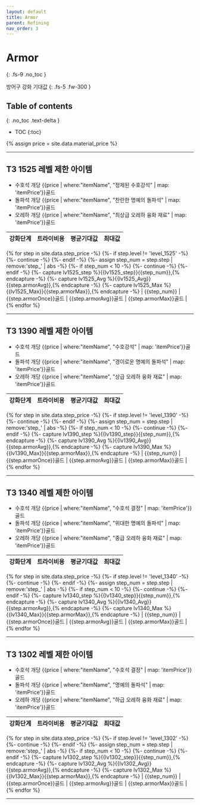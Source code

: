 ```yaml
---
layout: default
title: Armor
parent: Refining
nav_order: 3
---
```


# Armor
{: .fs-9 .no_toc }

방어구 강화 기대값
{: .fs-5 .fw-300 }

## Table of contents
{: .no_toc .text-delta }

- TOC
{:toc}

{% assign price = site.data.material_price %}

---

## T3 1525 레벨 제한 아이템

- 수호석 개당 {{price | where:"itemName", "정제된 수호강석" | map: 'itemPrice'}}골드
- 돌파석 개당 {{price | where:"itemName", "찬란한 명예의 돌파석" | map: 'itemPrice'}}골드
- 오레하 개당 {{price | where:"itemName", "최상급 오레하 융화 재료" | map: 'itemPrice'}}골드

| 강화단계 | 트라이비용 | 평균기대값 | 최대값 |
| :-: | :-: | :-: | :-: |
{% for step in site.data.step_price -%}
  {%- if step.level != 'level_1525' -%}
    {%- continue -%}
  {%- endif -%}
  {%- assign step_num = step.step | remove:'step_' | abs -%}
  {%- if step_num < 10 -%}
    {%- continue -%}
  {%- endif -%}
  {%- capture lv1525_step %}{{lv1525_step}}{{step_num}},{% endcapture -%}
  {%- capture lv1525_Avg %}{{lv1525_Avg}}{{step.armorAvg}},{% endcapture -%}
  {%- capture lv1525_Max %}{{lv1525_Max}}{{step.armorMax}},{% endcapture -%}
  | {{step_num}} | {{step.armorOnce}}골드 | {{step.armorAvg}}골드 | {{step.armorMax}}골드 |
{% endfor %}

<canvas id="armor_level_1525" style="box-sizing: border-box; width: 100%;"></canvas>

---

## T3 1390 레벨 제한 아이템

- 수호석 개당 {{price | where:"itemName", "수호강석" | map: 'itemPrice'}}골드
- 돌파석 개당 {{price | where:"itemName", "경이로운 명예의 돌파석" | map: 'itemPrice'}}골드
- 오레하 개당 {{price | where:"itemName", "상급 오레하 융화 재료" | map: 'itemPrice'}}골드

| 강화단계 | 트라이비용 | 평균기대값 | 최대값 |
| :-: | :-: | :-: | :-: |
{% for step in site.data.step_price -%}
  {%- if step.level != 'level_1390' -%}
    {%- continue -%}
  {%- endif -%}
  {%- assign step_num = step.step | remove:'step_' | abs -%}
  {%- if step_num < 10 -%}
    {%- continue -%}
  {%- endif -%}
  {%- capture lv1390_step %}{{lv1390_step}}{{step_num}},{% endcapture -%}
  {%- capture lv1390_Avg %}{{lv1390_Avg}}{{step.armorAvg}},{% endcapture -%}
  {%- capture lv1390_Max %}{{lv1390_Max}}{{step.armorMax}},{% endcapture -%}
  | {{step_num}} | {{step.armorOnce}}골드 | {{step.armorAvg}}골드 | {{step.armorMax}}골드 |
{% endfor %}

<canvas id="armor_level_1390" style="box-sizing: border-box; width: 100%;"></canvas>

---

## T3 1340 레벨 제한 아이템

- 수호석 개당 {{price | where:"itemName", "수호석 결정" | map: 'itemPrice'}}골드
- 돌파석 개당 {{price | where:"itemName", "위대한 명예의 돌파석" | map: 'itemPrice'}}골드
- 오레하 개당 {{price | where:"itemName", "중급 오레하 융화 재료" | map: 'itemPrice'}}골드

| 강화단계 | 트라이비용 | 평균기대값 | 최대값 |
| :-: | :-: | :-: | :-: |
{% for step in site.data.step_price -%}
  {%- if step.level != 'level_1340' -%}
    {%- continue -%}
  {%- endif -%}
  {%- assign step_num = step.step | remove:'step_' | abs -%}
  {%- if step_num < 10 -%}
    {%- continue -%}
  {%- endif -%}
  {%- capture lv1340_step %}{{lv1340_step}}{{step_num}},{% endcapture -%}
  {%- capture lv1340_Avg %}{{lv1340_Avg}}{{step.armorAvg}},{% endcapture -%}
  {%- capture lv1340_Max %}{{lv1340_Max}}{{step.armorMax}},{% endcapture -%}
  | {{step_num}} | {{step.armorOnce}}골드 | {{step.armorAvg}}골드 | {{step.armorMax}}골드 |
{% endfor %}

<canvas id="armor_level_1340" style="box-sizing: border-box; width: 100%;"></canvas>

---

## T3 1302 레벨 제한 아이템

- 수호석 개당 {{price | where:"itemName", "수호석 결정" | map: 'itemPrice'}}골드
- 돌파석 개당 {{price | where:"itemName", "명예의 돌파석" | map: 'itemPrice'}}골드
- 오레하 개당 {{price | where:"itemName", "하급 오레하 융화 재료" | map: 'itemPrice'}}골드

| 강화단계 | 트라이비용 | 평균기대값 | 최대값 |
| :-: | :-: | :-: | :-: |
{% for step in site.data.step_price -%}
  {%- if step.level != 'level_1302' -%}
    {%- continue -%}
  {%- endif -%}
  {%- assign step_num = step.step | remove:'step_' | abs -%}
  {%- if step_num < 10 -%}
    {%- continue -%}
  {%- endif -%}
  {%- capture lv1302_step %}{{lv1302_step}}{{step_num}},{% endcapture -%}
  {%- capture lv1302_Avg %}{{lv1302_Avg}}{{step.armorAvg}},{% endcapture -%}
  {%- capture lv1302_Max %}{{lv1302_Max}}{{step.armorMax}},{% endcapture -%}
  | {{step_num}} | {{step.armorOnce}}골드 | {{step.armorAvg}}골드 | {{step.armorMax}}골드 |
{% endfor %}

<canvas id="armor_level_1302" style="box-sizing: border-box; width: 100%;"></canvas>

---

<script>
var ctx = document.getElementById("armor_level_1525");

var chart_data = [{{ lv1525_Avg }}];
var labels = [{{ lv1525_step }}];
var data = {
    labels: labels,
    datasets: [{
        label: 'Level',
        data: chart_data,
        backgroundColor: [
          "rgba(0, 0, 128, 0.2)",
        ],
        borderColor: [
          "rgba(0, 0, 128, 1)",
        ],
        borderWidth: 1
      }
    ]
  };
var options = {
    indexAxis: 'y',
    responsive: false,
    events: ['mousemove'], 
    animations: {
        duration: 0
    }, 
    plugins: {
      legend: false, 
      tooltip: {
        enabled: false
      },
      datalabels: {
        align: 'end', 
        anchor: 'end', 
        color: 'black',
        font: {
          weight: 'bold'
        },
        padding: {
          right: 10, 
        },
        formatter: function (value, context) {
            var idx = context.dataIndex;
            return value;
          },
      }
    }
};

new Chart(ctx, {
  type: "bar",
  data: data, 
  options: options, 
  plugins:[ChartDataLabels],
});
</script>
<script>
var ctx = document.getElementById("armor_level_1390");

var chart_data = [{{ lv1390_Avg }}];
var labels = [{{ lv1390_step }}];
var data = {
    labels: labels,
    datasets: [{
        label: 'Level',
        data: chart_data,
        backgroundColor: [
          "rgba(0, 0, 128, 0.2)",
        ],
        borderColor: [
          "rgba(0, 0, 128, 1)",
        ],
        borderWidth: 1
      }
    ]
  };
var options = {
    indexAxis: 'y',
    responsive: false,
    events: ['mousemove'], 
    animations: {
        duration: 0
    }, 
    plugins: {
      legend: false, 
      tooltip: {
        enabled: false
      },
      datalabels: {
        align: 'end', 
        anchor: 'end', 
        color: 'black',
        font: {
          weight: 'bold'
        },
        padding: {
          right: 10, 
        },
        formatter: function (value, context) {
            var idx = context.dataIndex;
            return value;
          },
      }
    }
};

new Chart(ctx, {
  type: "bar",
  data: data, 
  options: options, 
  plugins:[ChartDataLabels],
});
</script>
<script>
var ctx = document.getElementById("armor_level_1340");

var chart_data = [{{ lv1340_Avg }}];
var labels = [{{ lv1340_step }}];
var data = {
    labels: labels,
    datasets: [{
        label: 'Level',
        data: chart_data,
        backgroundColor: [
          "rgba(0, 0, 128, 0.2)",
        ],
        borderColor: [
          "rgba(0, 0, 128, 1)",
        ],
        borderWidth: 1
      }
    ]
  };
var options = {
    indexAxis: 'y',
    responsive: false,
    events: ['mousemove'], 
    animations: {
        duration: 0
    }, 
    plugins: {
      legend: false, 
      tooltip: {
        enabled: false
      },
      datalabels: {
        align: 'end', 
        anchor: 'end', 
        color: 'black',
        font: {
          weight: 'bold'
        },
        padding: {
          right: 10, 
        },
        formatter: function (value, context) {
            var idx = context.dataIndex;
            return value;
          },
      }
    }
};

new Chart(ctx, {
  type: "bar",
  data: data, 
  options: options, 
  plugins:[ChartDataLabels],
});
</script>
<script>
var ctx = document.getElementById("armor_level_1302");

var chart_data = [{{ lv1302_Avg }}];
var labels = [{{ lv1302_step }}];
var data = {
    labels: labels,
    datasets: [{
        label: 'Level',
        data: chart_data,
        backgroundColor: [
          "rgba(0, 0, 128, 0.2)",
        ],
        borderColor: [
          "rgba(0, 0, 128, 1)",
        ],
        borderWidth: 1
      }
    ]
  };
var options = {
    indexAxis: 'y',
    responsive: false,
    events: ['mousemove'], 
    animations: {
        duration: 0
    }, 
    plugins: {
      legend: false, 
      tooltip: {
        enabled: false
      },
      datalabels: {
        align: 'end', 
        anchor: 'end', 
        color: 'black',
        font: {
          weight: 'bold'
        },
        padding: {
          right: 10, 
        },
        formatter: function (value, context) {
            var idx = context.dataIndex;
            return value;
          },
      }
    }
};

new Chart(ctx, {
  type: "bar",
  data: data, 
  options: options, 
  plugins:[ChartDataLabels],
});
</script>

